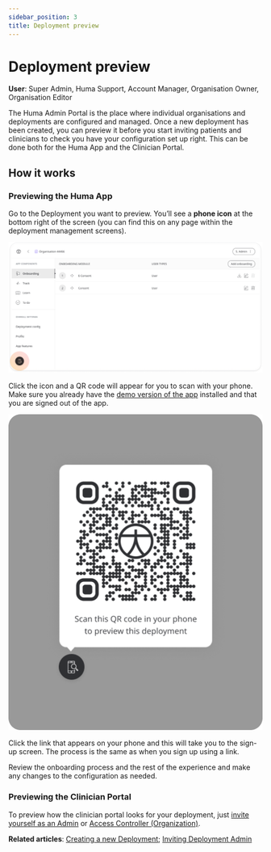 ```yaml
---
sidebar_position: 3
title: Deployment preview 
---
```

# Deployment preview
**User**: Super Admin, Huma Support, Account Manager, Organisation Owner, Organisation Editor

The Huma Admin Portal is the place where individual organisations and deployments are configured and managed. Once a new deployment has been created, you can preview it before you start inviting patients and clinicians to check you have your configuration set up right.
This can be done both for the Huma App and the Clinician Portal. 
## How it works
### Previewing the Huma App​
Go to the Deployment you want to preview. You’ll see a **phone icon** at the bottom right of the screen (you can find this on any page within the deployment management screens).

![image](./assets/Preview01.png)

Click the icon and a QR code will appear for you to scan with your phone. Make sure you already have the [demo version of the app](https://humatherapeutics.atlassian.net/wiki/spaces/HUM/pages/2155413529/.RPM+-+Patient+App+and+Clinician+Portal+Demo) installed and that you are signed out of the app.

![image](./assets/Preview02.png)

Click the link that appears on your phone and this will take you to the sign-up screen. The process is the same as when you sign up using a link.

Review the onboarding process and the rest of the experience and make any changes to the configuration as needed.
### Previewing the Clinician Portal
To preview how the clinician portal looks for your deployment, just [invite yourself as an Admin](./inviting-deployment-admins.md) or [Access Controller (Organization)](../../managing-organisations/inviting-staff-to-an-organisation.md). 

**Related articles**: [Creating a new Deployment](../general-settings/creating-a-new-deployment.md); [Inviting Deployment Admin](./inviting-deployment-admins.md)
